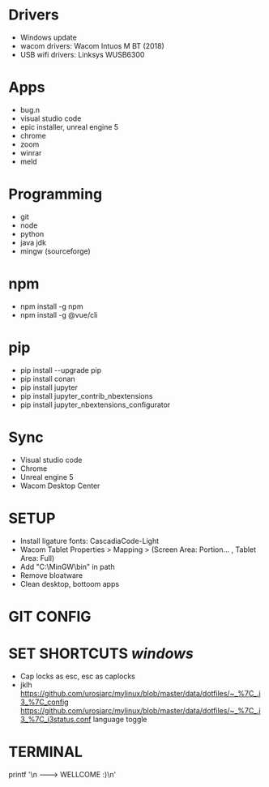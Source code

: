 # Drivers
* Windows update
* wacom drivers: Wacom Intuos M BT (2018)
* USB wifi drivers: Linksys WUSB6300

# Apps
* bug.n
* visual studio code
* epic installer, unreal engine 5
* chrome
* zoom
* winrar
* meld

# Programming
* git
* node
* python
* java jdk
* mingw (sourceforge)

# npm
* npm install -g npm
* npm install -g @vue/cli

# pip
* pip install --upgrade pip
* pip install conan
* pip install jupyter
* pip install jupyter_contrib_nbextensions
* pip install jupyter_nbextensions_configurator

# Sync
* Visual studio code
* Chrome
* Unreal engine 5
* Wacom Desktop Center

# SETUP
* Install ligature fonts: CascadiaCode-Light
* Wacom Tablet Properties > Mapping > (Screen Area: Portion... , Tablet Area: Full)
* Add "C:\MinGW\bin" in path
* Remove bloatware
* Clean desktop, bottoom apps
# GIT CONFIG

# SET SHORTCUTS *windows*
* Cap locks as esc, esc as caplocks
* jklh
https://github.com/urosjarc/mylinux/blob/master/data/dotfiles/~_%7C_.i3_%7C_config
https://github.com/urosjarc/mylinux/blob/master/data/dotfiles/~_%7C_.i3_%7C_i3status.conf
language toggle

# TERMINAL
printf '\n ---> WELLCOME :)\n'
